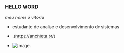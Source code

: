 ### HELLO WORD 

*meu nome é vitoria*

- estudante de analìse e desenvolvimento de sistemas
- .(https://anchieta.br/)

- ![image](https://tenor.com/pt-BR/view/java-programming-gif-4081143234914914503). 
